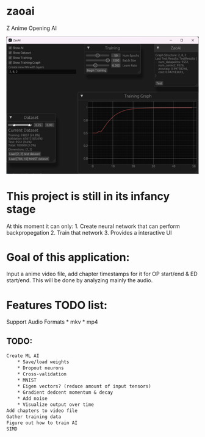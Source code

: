 # zaoai
Z Anime Opening AI

![alt text](img/showcase.png)

# This project is still in its infancy stage
At this moment it can only:
    1. Create neural network that can perform backpropegation
    2. Train that network
    3. Provides a interactive UI

# Goal of this application:
Input a anime video file, add chapter timestamps for it for OP start/end & ED start/end.
This will be done by analyzing mainly the audio.

# Features TODO list:
Support Audio Formats
    * mkv
    * mp4

## TODO:
    Create ML AI
        * Save/load weights
        * Dropout neurons
        * Cross-validation
        * MNIST
        * Eigen vectors? (reduce amount of input tensors)
        * Gradient dedcent momentum & decay
        * Add noise
        * Visualize output over time
    Add chapters to video file
    Gather training data
    Figure out how to train AI
    SIMD